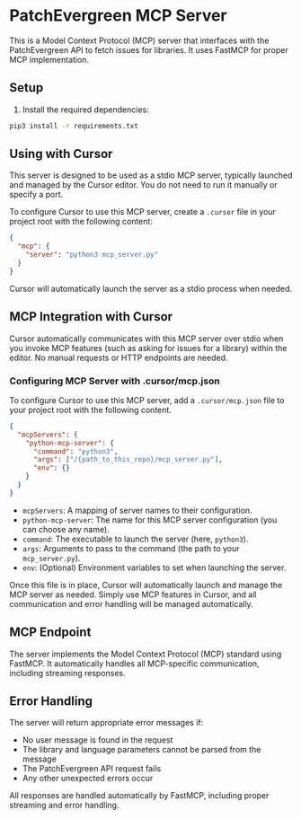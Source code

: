 # PatchEvergreen MCP Server

This is a Model Context Protocol (MCP) server that interfaces with the PatchEvergreen API to fetch issues for libraries. It uses FastMCP for proper MCP implementation.

## Setup

1. Install the required dependencies:
```bash
pip3 install -r requirements.txt
```

## Using with Cursor

This server is designed to be used as a stdio MCP server, typically launched and managed by the Cursor editor. You do not need to run it manually or specify a port.

To configure Cursor to use this MCP server, create a `.cursor` file in your project root with the following content:

```json
{
  "mcp": {
    "server": "python3 mcp_server.py"
  }
}
```

Cursor will automatically launch the server as a stdio process when needed.

## MCP Integration with Cursor

Cursor automatically communicates with this MCP server over stdio when you invoke MCP features (such as asking for issues for a library) within the editor. No manual requests or HTTP endpoints are needed.

### Configuring MCP Server with .cursor/mcp.json

To configure Cursor to use this MCP server, add a `.cursor/mcp.json` file to your project root with the following content.

```json
{
  "mcpServers": {
    "python-mcp-server": {
      "command": "python3",
      "args": ["/{path_to_this_repo}/mcp_server.py"],
      "env": {}
    }
  }
}
```

- `mcpServers`: A mapping of server names to their configuration.
- `python-mcp-server`: The name for this MCP server configuration (you can choose any name).
- `command`: The executable to launch the server (here, `python3`).
- `args`: Arguments to pass to the command (the path to your `mcp_server.py`).
- `env`: (Optional) Environment variables to set when launching the server.

Once this file is in place, Cursor will automatically launch and manage the MCP server as needed. Simply use MCP features in Cursor, and all communication and error handling will be managed automatically.

## MCP Endpoint

The server implements the Model Context Protocol (MCP) standard using FastMCP. It automatically handles all MCP-specific communication, including streaming responses.

## Error Handling

The server will return appropriate error messages if:
- No user message is found in the request
- The library and language parameters cannot be parsed from the message
- The PatchEvergreen API request fails
- Any other unexpected errors occur

All responses are handled automatically by FastMCP, including proper streaming and error handling.